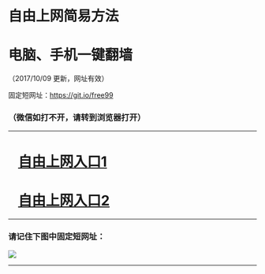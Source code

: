 ﻿# 自由上网简易方法

# 电脑、手机一键翻墙

（2017/10/09 更新，网址有效）

固定短网址：https://git.io/free99

### （微信如打不开，请转到浏览器打开）


***





# &nbsp;&nbsp; <a href="http://ft1318615643.fwq-tz-1001.info/fwqtz01.html?t=100900129900 " target="_blank">自由上网入口1</a>
# &nbsp;&nbsp; <a href="http://ft135113168.fwq-tz-1002.info/fwqtz02.html?t=10090017641 " target="_blank">自由上网入口2</a>
***

### 请记住下图中固定短网址：

<img src="https://s3-us-west-2.amazonaws.com/fwq-1001/yjfq-20170905okok.png" /> 


***

